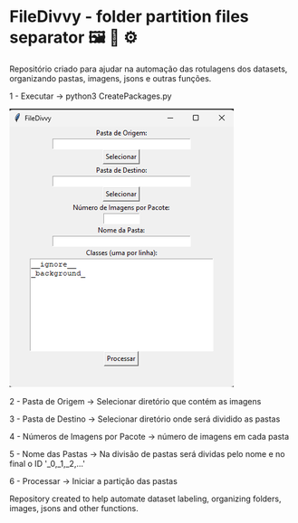 # FileDivvy - folder partition files separator 🖼 📝 ⚙️
Repositório criado para ajudar na automação das rotulagens dos datasets, organizando pastas, imagens, jsons e outras funções. 

1 - Executar -> python3 CreatePackages.py

![Alt text](image.png)

2 - Pasta de Origem -> Selecionar diretório que contém as imagens

3 - Pasta de Destino -> Selecionar diretório onde será dividido as pastas 

4 - Números de Imagens por Pacote -> número de imagens em cada pasta

5 - Nome das Pastas -> Na divisão de pastas será dividas pelo nome e no final o ID '_0,_1,_2,...'

6 - Processar -> Iniciar a partição das pastas

Repository created to help automate dataset labeling, organizing folders, images, jsons and other functions.

